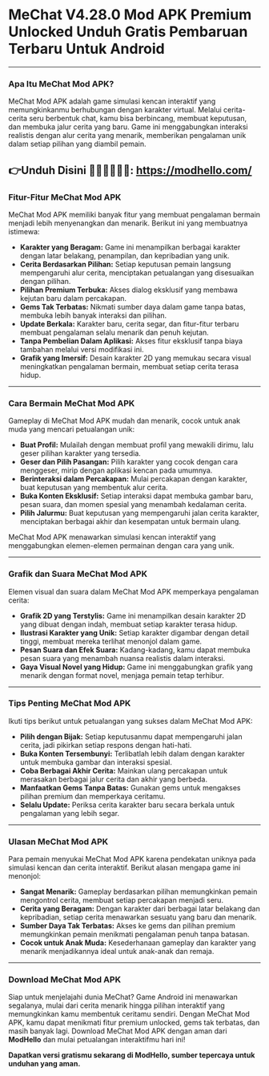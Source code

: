 # MeChat V4.28.0 Mod APK Premium Unlocked Unduh Gratis Pembaruan Terbaru Untuk Android  

---

### Apa Itu MeChat Mod APK?

MeChat Mod APK adalah game simulasi kencan interaktif yang memungkinkanmu berhubungan dengan karakter virtual. Melalui cerita-cerita seru berbentuk chat, kamu bisa berbincang, membuat keputusan, dan membuka jalur cerita yang baru. Game ini menggabungkan interaksi realistis dengan alur cerita yang menarik, memberikan pengalaman unik dalam setiap pilihan yang diambil pemain.


👉Unduh Disini 👨🏻💖👱🏻‍♂️: https://modhello.com/
---

### Fitur-Fitur MeChat Mod APK

MeChat Mod APK memiliki banyak fitur yang membuat pengalaman bermain menjadi lebih menyenangkan dan menarik. Berikut ini yang membuatnya istimewa:

- **Karakter yang Beragam:** Game ini menampilkan berbagai karakter dengan latar belakang, penampilan, dan kepribadian yang unik.
- **Cerita Berdasarkan Pilihan:** Setiap keputusan pemain langsung mempengaruhi alur cerita, menciptakan petualangan yang disesuaikan dengan pilihan.
- **Pilihan Premium Terbuka:** Akses dialog eksklusif yang membawa kejutan baru dalam percakapan.
- **Gems Tak Terbatas:** Nikmati sumber daya dalam game tanpa batas, membuka lebih banyak interaksi dan pilihan.
- **Update Berkala:** Karakter baru, cerita segar, dan fitur-fitur terbaru membuat pengalaman selalu menarik dan penuh kejutan.
- **Tanpa Pembelian Dalam Aplikasi:** Akses fitur eksklusif tanpa biaya tambahan melalui versi modifikasi ini.
- **Grafik yang Imersif:** Desain karakter 2D yang memukau secara visual meningkatkan pengalaman bermain, membuat setiap cerita terasa hidup.

---

### Cara Bermain MeChat Mod APK

Gameplay di MeChat Mod APK mudah dan menarik, cocok untuk anak muda yang mencari petualangan unik:

- **Buat Profil:** Mulailah dengan membuat profil yang mewakili dirimu, lalu geser pilihan karakter yang tersedia.
- **Geser dan Pilih Pasangan:** Pilih karakter yang cocok dengan cara menggeser, mirip dengan aplikasi kencan pada umumnya.
- **Berinteraksi dalam Percakapan:** Mulai percakapan dengan karakter, buat keputusan yang membentuk alur cerita.
- **Buka Konten Eksklusif:** Setiap interaksi dapat membuka gambar baru, pesan suara, dan momen spesial yang menambah kedalaman cerita.
- **Pilih Jalurmu:** Buat keputusan yang mempengaruhi jalan cerita karakter, menciptakan berbagai akhir dan kesempatan untuk bermain ulang.

MeChat Mod APK menawarkan simulasi kencan interaktif yang menggabungkan elemen-elemen permainan dengan cara yang unik.

---

### Grafik dan Suara MeChat Mod APK

Elemen visual dan suara dalam MeChat Mod APK memperkaya pengalaman cerita:

- **Grafik 2D yang Terstylis:** Game ini menampilkan desain karakter 2D yang dibuat dengan indah, membuat setiap karakter terasa hidup.
- **Ilustrasi Karakter yang Unik:** Setiap karakter digambar dengan detail tinggi, membuat mereka terlihat menonjol dalam game.
- **Pesan Suara dan Efek Suara:** Kadang-kadang, kamu dapat membuka pesan suara yang menambah nuansa realistis dalam interaksi.
- **Gaya Visual Novel yang Hidup:** Game ini menggabungkan grafik yang menarik dengan format novel, menjaga pemain tetap terhibur.

---

### Tips Penting MeChat Mod APK

Ikuti tips berikut untuk petualangan yang sukses dalam MeChat Mod APK:

- **Pilih dengan Bijak:** Setiap keputusanmu dapat mempengaruhi jalan cerita, jadi pikirkan setiap respons dengan hati-hati.
- **Buka Konten Tersembunyi:** Terlibatlah lebih dalam dengan karakter untuk membuka gambar dan interaksi spesial.
- **Coba Berbagai Akhir Cerita:** Mainkan ulang percakapan untuk merasakan berbagai jalur cerita dan akhir yang berbeda.
- **Manfaatkan Gems Tanpa Batas:** Gunakan gems untuk mengakses pilihan premium dan memperkaya ceritamu.
- **Selalu Update:** Periksa cerita karakter baru secara berkala untuk pengalaman yang lebih segar.

---

### Ulasan MeChat Mod APK

Para pemain menyukai MeChat Mod APK karena pendekatan uniknya pada simulasi kencan dan cerita interaktif. Berikut alasan mengapa game ini menonjol:

- **Sangat Menarik:** Gameplay berdasarkan pilihan memungkinkan pemain mengontrol cerita, membuat setiap percakapan menjadi seru.
- **Cerita yang Beragam:** Dengan karakter dari berbagai latar belakang dan kepribadian, setiap cerita menawarkan sesuatu yang baru dan menarik.
- **Sumber Daya Tak Terbatas:** Akses ke gems dan pilihan premium memungkinkan pemain menikmati pengalaman penuh tanpa batasan.
- **Cocok untuk Anak Muda:** Kesederhanaan gameplay dan karakter yang menarik menjadikannya ideal untuk anak-anak dan remaja.

---

### Download MeChat Mod APK

Siap untuk menjelajahi dunia MeChat? Game Android ini menawarkan segalanya, mulai dari cerita menarik hingga pilihan interaktif yang memungkinkan kamu membentuk ceritamu sendiri. Dengan MeChat Mod APK, kamu dapat menikmati fitur premium unlocked, gems tak terbatas, dan masih banyak lagi. Download MeChat Mod APK dengan aman dari **ModHello** dan mulai petualangan interaktifmu hari ini!

**Dapatkan versi gratismu sekarang di ModHello, sumber tepercaya untuk unduhan yang aman.**
